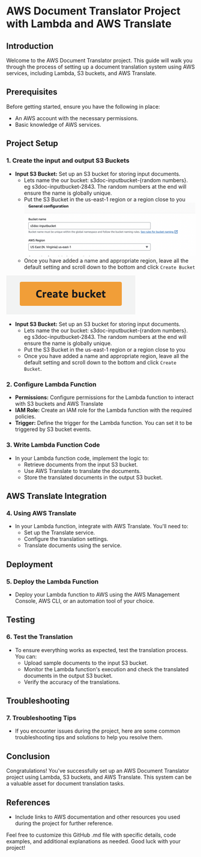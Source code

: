 # AWS Document Translator Project with Lambda and AWS Translate

## Introduction
Welcome to the AWS Document Translator project. This guide will walk you through the process of setting up a document translation system using AWS services, including Lambda, S3 buckets, and AWS Translate.

## Prerequisites
Before getting started, ensure you have the following in place:
- An AWS account with the necessary permissions.
- Basic knowledge of AWS services.

## Project Setup
### 1. Create the input and output S3 Buckets
- **Input S3 Bucket:** Set up an S3 bucket for storing input documents.
  - Lets name the our bucket: s3doc-inputbucket-{random numbers}. eg s3doc-inputbucket-2843. The random numbers at the end will ensure the name is globally unique.
  - Put the S3 Bucket in the us-east-1 region or a region close to you
    ![](https://github.com/yusufmunircloud/AWS-Projects/blob/main/img/general/s3configuration.png?raw=true)
  - Once you have added a name and appropriate region, leave all the default setting and scroll down to the bottom and click `Create Bucket`
    
![](https://github.com/yusufmunircloud/AWS-Projects/blob/main/img/general/createbucket.png?raw=true)

- **Input S3 Bucket:** Set up an S3 bucket for storing input documents.
  - Lets name the our bucket: s3doc-inputbucket-{random numbers}. eg s3doc-inputbucket-2843. The random numbers at the end will ensure the name is globally unique.
  - Put the S3 Bucket in the us-east-1 region or a region close to you
  - Once you have added a name and appropriate region, leave all the default setting and scroll down to the bottom and click `Create Bucket`.




### 2. Configure Lambda Function
- **Permissions:** Configure permissions for the Lambda function to interact with S3 buckets and AWS Translate
- **IAM Role:** Create an IAM role for the Lambda function with the required policies.
- **Trigger:** Define the trigger for the Lambda function. You can set it to be triggered by S3 bucket events.

### 3. Write Lambda Function Code
- In your Lambda function code, implement the logic to:
  - Retrieve documents from the input S3 bucket.
  - Use AWS Translate to translate the documents.
  - Store the translated documents in the output S3 bucket.

## AWS Translate Integration
### 4. Using AWS Translate
- In your Lambda function, integrate with AWS Translate. You'll need to:
  - Set up the Translate service.
  - Configure the translation settings.
  - Translate documents using the service.

## Deployment
### 5. Deploy the Lambda Function
- Deploy your Lambda function to AWS using the AWS Management Console, AWS CLI, or an automation tool of your choice.

## Testing
### 6. Test the Translation
- To ensure everything works as expected, test the translation process. You can:
  - Upload sample documents to the input S3 bucket.
  - Monitor the Lambda function's execution and check the translated documents in the output S3 bucket.
  - Verify the accuracy of the translations.

## Troubleshooting
### 7. Troubleshooting Tips
- If you encounter issues during the project, here are some common troubleshooting tips and solutions to help you resolve them.

## Conclusion
Congratulations! You've successfully set up an AWS Document Translator project using Lambda, S3 buckets, and AWS Translate. This system can be a valuable asset for document translation tasks.

## References
- Include links to AWS documentation and other resources you used during the project for further reference.

Feel free to customize this GitHub .md file with specific details, code examples, and additional explanations as needed. Good luck with your project!
